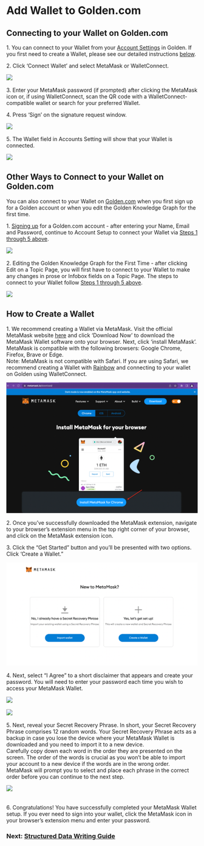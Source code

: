 # Add Wallet to Golden.com

## Connecting to your Wallet on Golden.com

1\. You can connect to your Wallet from your [Account Settings](https://golden.com/settings/profile) in Golden. If you first need to create a Wallet, please see our detailed instructions [below](https://www.notion.so/Connecting-a-Wallet-to-Golden-com-8cc2addc89f14e8eab4c6d522fada13c).

2\. Click ‘Connect Wallet’ and select MetaMask or WalletConnect.

![](../.gitbook/assets/Screen\_Shot\_2022-04-12\_at\_1.53.38\_PM.png)

3\. Enter your MetaMask password (if prompted) after clicking the MetaMask icon or, if using WalletConnect, scan the QR code with a WalletConnect-compatible wallet or search for your preferred Wallet.

4\. Press ‘Sign’ on the signature request window.

![](../.gitbook/assets/Screen\_Shot\_2022-04-12\_at\_2.18.32\_PM.png)

5\. The Wallet field in Accounts Setting will show that your Wallet is connected.

![](../.gitbook/assets/connect\_wallet\_for\_newsletter.gif)

## Other Ways to Connect to your Wallet on Golden.com

You can also connect to your Wallet on [Golden.com](http://golden.com) when you first sign up for a Golden account or when you edit the Golden Knowledge Graph for the first time.

1\. [Signing up](https://golden.com/signup) for a Golden.com account - after entering your Name, Email and Password, continue to Account Setup to connect your Wallet via [Steps 1 through 5 above](https://www.notion.so/Connecting-a-Wallet-to-Golden-com-8cc2addc89f14e8eab4c6d522fada13c).

![](../.gitbook/assets/Screen\_Shot\_2022-04-11\_at\_4.31.28\_PM\_\(2\).png)

2\. Editing the Golden Knowledge Graph for the First Time - after clicking Edit on a Topic Page, you will first have to connect to your Wallet to make any changes in prose or Infobox fields on a Topic Page. The steps to connect to your Wallet follow [Steps 1 through 5 above](https://www.notion.so/Connecting-a-Wallet-to-Golden-com-8cc2addc89f14e8eab4c6d522fada13c).

![](../.gitbook/assets/Screen\_Shot\_2022-04-11\_at\_4.38.13\_PM.png)

## How to Create a Wallet

1\. We recommend creating a Wallet via MetaMask. Visit the official MetaMask website [here](https://metamask.io/) and click ‘Download Now’ to download the MetaMask Wallet software onto your browser. Next, click ‘install MetaMask’.\
MetaMask is compatible with the following browsers: Google Chrome, Firefox, Brave or Edge.\
Note: MetaMask is not compatible with Safari. If you are using Safari, we recommend creating a Wallet with [Rainbow](https://rainbow.me/) and connecting to your wallet on Golden using WalletConnect.

![](../.gitbook/assets/Untitled.png)

2\. Once you’ve successfully downloaded the MetaMask extension, navigate to your browser’s extension menu in the top right corner of your browser, and click on the MetaMask extension icon.

3\. Click the “Get Started” button and you’ll be presented with two options. Click ‘Create a Wallet.”

![](<../.gitbook/assets/Untitled 1.png>)

4\. Next, select “I Agree” to a short disclaimer that appears and create your password. You will need to enter your password each time you wish to access your MetaMask Wallet.

![](../.gitbook/assets/Screen\_Shot\_2022-04-06\_at\_1.40.55\_PM.png)

![](../.gitbook/assets/Screen\_Shot\_2022-04-06\_at\_1.41.45\_PM.png)

5\. Next, reveal your Secret Recovery Phrase. In short, your Secret Recovery Phrase comprises 12 random words. Your Secret Recovery Phrase acts as a backup in case you lose the device where your MetaMask Wallet is downloaded and you need to import it to a new device.\
Carefully copy down each word in the order they are presented on the screen. The order of the words is crucial as you won’t be able to import your account to a new device if the words are in the wrong order.\
MetaMask will prompt you to select and place each phrase in the correct order before you can continue to the next step.

![](../.gitbook/assets/Screen\_Shot\_2022-04-06\_at\_1.42.21\_PM.png)

\
6\. Congratulations! You have successfully completed your MetaMask Wallet setup. If you ever need to sign into your wallet, click the MetaMask icon in your browser’s extension menu and enter your password.

### Next: [Structured Data Writing Guide](https://www.notion.so/Structured-Data-Writing-Guide-ae657337bf4f4e54ae4402df083c76ac)
